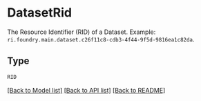 # DatasetRid

The Resource Identifier (RID) of a Dataset. Example: `ri.foundry.main.dataset.c26f11c8-cdb3-4f44-9f5d-9816ea1c82da`.


## Type
```python
RID
```


[[Back to Model list]](../../../../README.md#models-v1-link) [[Back to API list]](../../../../README.md#apis-v1-link) [[Back to README]](../../../../README.md)
